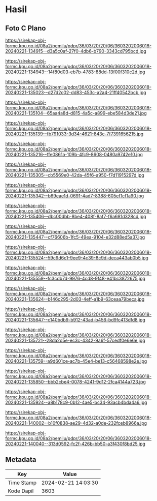 # Hasil

## Foto C Plano

https://sirekap-obj-formc.kpu.go.id/08a2/pemilu/pdpr/36/03/20/20/06/3603202006018-20240221-134915--d3a5c0af-27f0-4db6-b790-3343cd795bcd.jpg

https://sirekap-obj-formc.kpu.go.id/08a2/pemilu/pdpr/36/03/20/20/06/3603202006018-20240221-134943--14f80d03-eb7b-4783-88dd-13f00f310c2d.jpg

https://sirekap-obj-formc.kpu.go.id/08a2/pemilu/pdpr/36/03/20/20/06/3603202006018-20240221-135023--d27d2c02-dd83-453c-a2a4-21ff40542bcb.jpg

https://sirekap-obj-formc.kpu.go.id/08a2/pemilu/pdpr/36/03/20/20/06/3603202006018-20240221-135104--65aa4a8d-d815-4a5c-a899-ebe584d3de21.jpg

https://sirekap-obj-formc.kpu.go.id/08a2/pemilu/pdpr/36/03/20/20/06/3603202006018-20240221-135139--fb791033-3d34-4621-843c-7f7391656215.jpg

https://sirekap-obj-formc.kpu.go.id/08a2/pemilu/pdpr/36/03/20/20/06/3603202006018-20240221-135216--ffe0861a-109b-4fc9-8608-0480a9742e10.jpg

https://sirekap-obj-formc.kpu.go.id/08a2/pemilu/pdpr/36/03/20/20/06/3603202006018-20240221-135305--cb5569e0-42da-45f6-a950-f7d11915297d.jpg

https://sirekap-obj-formc.kpu.go.id/08a2/pemilu/pdpr/36/03/20/20/06/3603202006018-20240221-135342--b69eae1d-0691-4ad7-8388-605ef1cf1a90.jpg

https://sirekap-obj-formc.kpu.go.id/08a2/pemilu/pdpr/36/03/20/20/06/3603202006018-20240221-135406--dbc00dbb-8be4-408f-8af7-f6a681d328cd.jpg

https://sirekap-obj-formc.kpu.go.id/08a2/pemilu/pdpr/36/03/20/20/06/3603202006018-20240221-135447--cf76606b-1fc5-49ea-9104-e32d88ed5a37.jpg

https://sirekap-obj-formc.kpu.go.id/08a2/pemilu/pdpr/36/03/20/20/06/3603202006018-20240221-135524--59c9d6c1-9ee9-4c39-8c9d-deca443ab0b5.jpg

https://sirekap-obj-formc.kpu.go.id/08a2/pemilu/pdpr/36/03/20/20/06/3603202006018-20240221-135559--fc3cdb7d-9976-4cd8-9f48-e41bc3872675.jpg

https://sirekap-obj-formc.kpu.go.id/08a2/pemilu/pdpr/36/03/20/20/06/3603202006018-20240221-135624--b146c295-2d03-4eff-a1b9-63ceaa79beca.jpg

https://sirekap-obj-formc.kpu.go.id/08a2/pemilu/pdpr/36/03/20/20/06/3603202006018-20240221-135647--c140bdb9-b912-43ad-b456-bd9fc413dfd8.jpg

https://sirekap-obj-formc.kpu.go.id/08a2/pemilu/pdpr/36/03/20/20/06/3603202006018-20240221-135721--28da2d5e-ec3c-4342-9a6f-57cedf0e6e6e.jpg

https://sirekap-obj-formc.kpu.go.id/08a2/pemilu/pdpr/36/03/20/20/06/3603202006018-20240221-135759--a9d601ce-ac7b-45e4-be13-c56468598e2e.jpg

https://sirekap-obj-formc.kpu.go.id/08a2/pemilu/pdpr/36/03/20/20/06/3603202006018-20240221-135850--bbb2cbe4-0078-4241-9d12-2fca4144a723.jpg

https://sirekap-obj-formc.kpu.go.id/08a2/pemilu/pdpr/36/03/20/20/06/3603202006018-20240221-135924--a8b178c9-0b12-4ae5-bc34-93acb4bda4a6.jpg

https://sirekap-obj-formc.kpu.go.id/08a2/pemilu/pdpr/36/03/20/20/06/3603202006018-20240221-140002--b10f0838-ae29-4d32-a0de-232fceb8966a.jpg

https://sirekap-obj-formc.kpu.go.id/08a2/pemilu/pdpr/36/03/20/20/06/3603202006018-20240221-140040--313d0592-fc2f-426b-bb50-a3f430f8bd25.jpg


## Metadata

| Key        | Value               |
| ---------- | ------------------- |
| Time Stamp | 2024-02-21 14:03:30 |
| Kode Dapil | 3603                |



